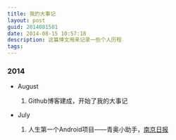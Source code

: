 ```yaml
---
title: 我的大事记
layout: post
guid: 2014081501
date: 2014-08-15 10:57:18
description: 这篇博文用来记录一些个人历程
tags:
---
```


### 2014
- August

	1. Github博客建成，开始了我的大事记

- July

	1. 人生第一个Android项目——青奥小助手，[南京日报](http://njrb.njdaily.cn/njrb/html/2014-08/20/content_125057.htm)